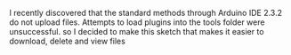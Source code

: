 I recently discovered that the standard methods through Arduino IDE 2.3.2 do not upload files.
Attempts to load plugins into the tools folder were unsuccessful. so I decided to make this sketch that makes it easier to download, delete and view files
